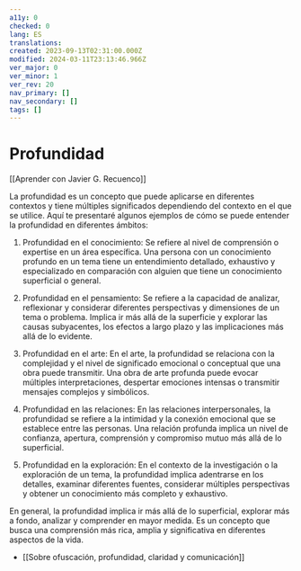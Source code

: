 ```yaml
---
a11y: 0
checked: 0
lang: ES
translations: 
created: 2023-09-13T02:31:00.000Z
modified: 2024-03-11T23:13:46.966Z
ver_major: 0
ver_minor: 1
ver_rev: 20
nav_primary: []
nav_secondary: []
tags: []
---
```

# Profundidad

[[Aprender con Javier G. Recuenco]]
  
La profundidad es un concepto que puede aplicarse en diferentes contextos y tiene múltiples significados dependiendo del contexto en el que se utilice. Aquí te presentaré algunos ejemplos de cómo se puede entender la profundidad en diferentes ámbitos:

1. Profundidad en el conocimiento: Se refiere al nivel de comprensión o expertise en un área específica. Una persona con un conocimiento profundo en un tema tiene un entendimiento detallado, exhaustivo y especializado en comparación con alguien que tiene un conocimiento superficial o general.
    
2. Profundidad en el pensamiento: Se refiere a la capacidad de analizar, reflexionar y considerar diferentes perspectivas y dimensiones de un tema o problema. Implica ir más allá de la superficie y explorar las causas subyacentes, los efectos a largo plazo y las implicaciones más allá de lo evidente.
    
3. Profundidad en el arte: En el arte, la profundidad se relaciona con la complejidad y el nivel de significado emocional o conceptual que una obra puede transmitir. Una obra de arte profunda puede evocar múltiples interpretaciones, despertar emociones intensas o transmitir mensajes complejos y simbólicos.
    
4. Profundidad en las relaciones: En las relaciones interpersonales, la profundidad se refiere a la intimidad y la conexión emocional que se establece entre las personas. Una relación profunda implica un nivel de confianza, apertura, comprensión y compromiso mutuo más allá de lo superficial.
    
5. Profundidad en la exploración: En el contexto de la investigación o la exploración de un tema, la profundidad implica adentrarse en los detalles, examinar diferentes fuentes, considerar múltiples perspectivas y obtener un conocimiento más completo y exhaustivo.
    

En general, la profundidad implica ir más allá de lo superficial, explorar más a fondo, analizar y comprender en mayor medida. Es un concepto que busca una comprensión más rica, amplia y significativa en diferentes aspectos de la vida.

* [[Sobre ofuscación, profundidad, claridad y comunicación]]